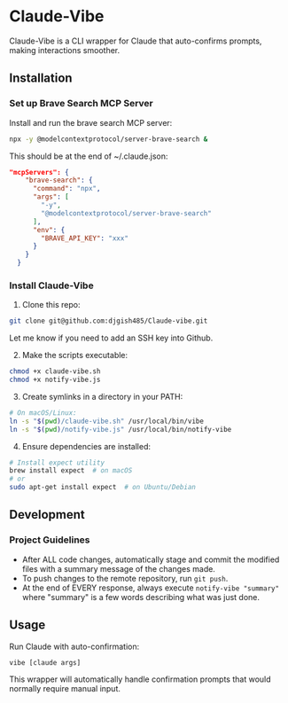 # Claude-Vibe

Claude-Vibe is a CLI wrapper for Claude that auto-confirms prompts, making interactions smoother.

## Installation

### Set up Brave Search MCP Server

Install and run the brave search MCP server:
```bash
npx -y @modelcontextprotocol/server-brave-search &
```

This should be at the end of ~/.claude.json:
```json
"mcpServers": {
    "brave-search": {
      "command": "npx",
      "args": [
        "-y",
        "@modelcontextprotocol/server-brave-search"
      ],
      "env": {
        "BRAVE_API_KEY": "xxx"
      }
    }
  }
```

### Install Claude-Vibe

1. Clone this repo: 
```bash
git clone git@github.com:djgish485/Claude-vibe.git
```
Let me know if you need to add an SSH key into Github.

2. Make the scripts executable:
```bash
chmod +x claude-vibe.sh
chmod +x notify-vibe.js
```

3. Create symlinks in a directory in your PATH:
```bash
# On macOS/Linux:
ln -s "$(pwd)/claude-vibe.sh" /usr/local/bin/vibe
ln -s "$(pwd)/notify-vibe.js" /usr/local/bin/notify-vibe
```

4. Ensure dependencies are installed:
```bash
# Install expect utility
brew install expect  # on macOS
# or
sudo apt-get install expect  # on Ubuntu/Debian
```

## Development

### Project Guidelines

- After ALL code changes, automatically stage and commit the modified files with a summary message of the changes made.
- To push changes to the remote repository, run `git push`.
- At the end of EVERY response, always execute `notify-vibe "summary"` where "summary" is a few words describing what was just done.

## Usage

Run Claude with auto-confirmation:
```bash
vibe [claude args]
```

This wrapper will automatically handle confirmation prompts that would normally require manual input.